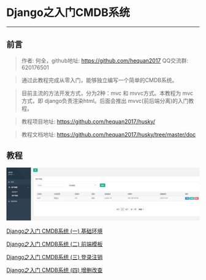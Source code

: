 # Django之入门CMDB系统
---
## 前言

> 作者: 何全，github地址: https://github.com/hequan2017   QQ交流群: 620176501

> 通过此教程完成从零入门，能够独立编写一个简单的CMDB系统。

> 目前主流的方法开发方式，分为2种：mvc 和 mvvc方式。本教程为 mvc 方式，即 django负责渲染html。后面会推出 mvvc(前后端分离)的入门教程。

> 教程项目地址: https://github.com/hequan2017/husky/

> 教程文档地址: https://github.com/hequan2017/husky/tree/master/doc


## 教程

![DEMO](images/demo1.jpg)

[Django之入门 CMDB系统  (一) 基础环境](1.md)

[Django之入门 CMDB系统  (二) 前端模板](2.md)

[Django之入门 CMDB系统  (三) 登录注销](3.md)

[Django之入门 CMDB系统  (四) 增删改查](4.md)